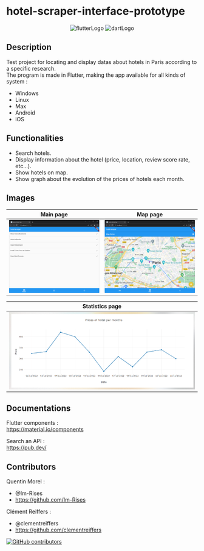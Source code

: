 # hotel-scraper-interface-prototype

<p align="center">
  <img src="https://img.shields.io/badge/Flutter-02569B?style=for-the-badge&logo=flutter&logoColor=white" alt="flutterLogo" style="height:50px;">
  <img src="https://img.shields.io/badge/Dart-0175C2?style=for-the-badge&logo=dart&logoColor=white" alt="dartLogo" style="height:50px;">
</p>

## Description

Test project for locating and display datas about hotels in Paris according to a specific research.  
The program is made in Flutter, making the app available for all kinds of system :

- Windows
- Linux
- Max
- Android
- iOS

## Functionalities

- Search hotels.
- Display information about the hotel (price, location, review score rate, etc...).
- Show hotels on map.
- Show graph about the evolution of the prices of hotels each month.

## Images

| Main page                          | Map page                           |
|------------------------------------|------------------------------------|
| ![Image1](Readme_files/image1.png) | ![Image2](Readme_files/image2.png) |

| Statistics page                    |
|------------------------------------|
| ![Image3](Readme_files/image3.png) |

## Documentations

Flutter components :  
<https://material.io/components>

Search an API :  
<https://pub.dev/>

## Contributors

Quentin Morel :

- @Im-Rises
- <https://github.com/Im-Rises>

Clément Reiffers :

- @clementreiffers
- <https://github.com/clementreiffers>

[![GitHub contributors](https://contrib.rocks/image?repo=Im-Rises/hotel-scraper-interface-prototype&max=2)](https://github.com/Im-Rises/hotel-scraper-interface-prototype/graphs/contributors)
